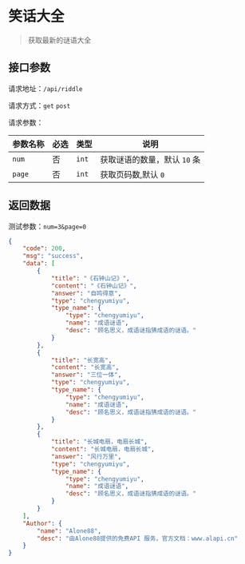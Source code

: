 # 笑话大全

> 获取最新的谜语大全



## 接口参数

请求地址：`/api/riddle`

请求方式：`get` `post`

请求参数：

| 参数名称 | 必选 | 类型  | 说明                          |
| -------- | ---- | ----- | ----------------------------- |
| `num`    | 否   | `int` | 获取谜语的数量，默认 `10`  条 |
| `page`   | 否   | `int` | 获取页码数,默认 `0`           |

## 返回数据

测试参数：`num=3&page=0`

```json
{
    "code": 200,
    "msg": "success",
    "data": [
        {
            "title": "《石钟山记》",
            "content": "《石钟山记》",
            "answer": "自鸣得意",
            "type": "chengyumiyu",
            "type_name": {
                "type": "chengyumiyu",
                "name": "成语谜语",
                "desc": "顾名思义，成语谜指猜成语的谜语。"
            }
        },
        {
            "title": "长宽高",
            "content": "长宽高",
            "answer": "三位一体",
            "type": "chengyumiyu",
            "type_name": {
                "type": "chengyumiyu",
                "name": "成语谜语",
                "desc": "顾名思义，成语谜指猜成语的谜语。"
            }
        },
        {
            "title": "长城电扇，电扇长城",
            "content": "长城电扇，电扇长城",
            "answer": "风行万里",
            "type": "chengyumiyu",
            "type_name": {
                "type": "chengyumiyu",
                "name": "成语谜语",
                "desc": "顾名思义，成语谜指猜成语的谜语。"
            }
        }
    ],
    "Author": {
        "name": "Alone88",
        "desc": "由Alone88提供的免费API 服务，官方文档：www.alapi.cn"
    }
}
```

